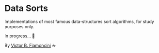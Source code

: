 # Data Sorts

Implementations of most famous data-structures sort algorithms, for study purposes only.

In progress... 🚧

By [Victor B. Fiamoncini](https://github.com/Victor-Fiamoncini) ☕️
